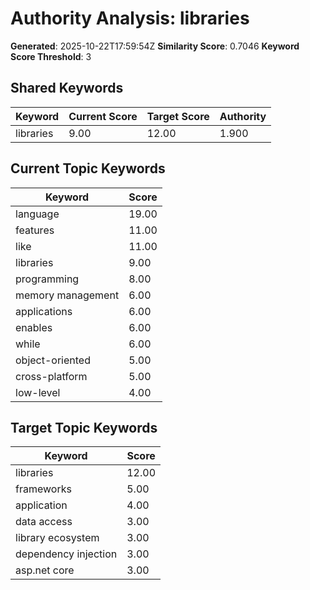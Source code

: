 # Authority Analysis: libraries

**Generated**: 2025-10-22T17:59:54Z
**Similarity Score**: 0.7046
**Keyword Score Threshold**: 3

## Shared Keywords

| Keyword | Current Score | Target Score | Authority |
|---------|---------------|--------------|-----------|
| libraries | 9.00 | 12.00 | 1.900 |

## Current Topic Keywords

| Keyword | Score |
|---------|-------|
| language | 19.00 |
| features | 11.00 |
| like | 11.00 |
| libraries | 9.00 |
| programming | 8.00 |
| memory management | 6.00 |
| applications | 6.00 |
| enables | 6.00 |
| while | 6.00 |
| object-oriented | 5.00 |
| cross-platform | 5.00 |
| low-level | 4.00 |

## Target Topic Keywords

| Keyword | Score |
|---------|-------|
| libraries | 12.00 |
| frameworks | 5.00 |
| application | 4.00 |
| data access | 3.00 |
| library ecosystem | 3.00 |
| dependency injection | 3.00 |
| asp.net core | 3.00 |

